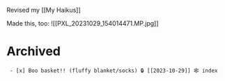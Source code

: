 Revised my [[My Haikus]]

Made this, too:
![[PXL_20231029_154014471.MP.jpg]]
# Archived

	 - [x] Boo basket!! (fluffy blanket/socks) 🔒 [[2023-10-29]] 🕸️ index
